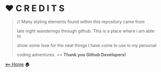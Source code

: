 # ❤️ C R E D I T S

> // Many styling elements found within this repository came from
>
> late night wanderings through github. This is a place where i am able to
>
> show some love for the neat things I have come to use in my personal
>
> coding adventures.  >> **Thank you Github Developers!**

[<== Home](README.md) 🏠
